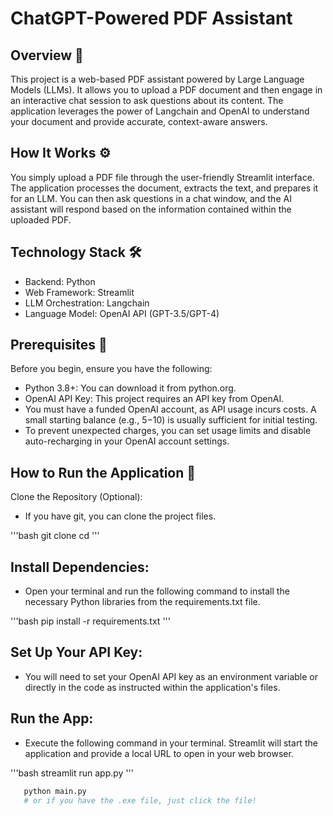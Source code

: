 # ChatGPT-Powered PDF Assistant
## Overview 📄
This project is a web-based PDF assistant powered by Large Language Models (LLMs). It allows you to upload a PDF document and then engage in an interactive chat session to ask questions about its content. The application leverages the power of Langchain and OpenAI to understand your document and provide accurate, context-aware answers.

## How It Works ⚙️
You simply upload a PDF file through the user-friendly Streamlit interface. The application processes the document, extracts the text, and prepares it for an LLM. You can then ask questions in a chat window, and the AI assistant will respond based on the information contained within the uploaded PDF.

## Technology Stack 🛠️
- Backend: Python
- Web Framework: Streamlit
- LLM Orchestration: Langchain
- Language Model: OpenAI API (GPT-3.5/GPT-4)

## Prerequisites 🔑
Before you begin, ensure you have the following:

- Python 3.8+: You can download it from python.org.
- OpenAI API Key: This project requires an API key from OpenAI.
- You must have a funded OpenAI account, as API usage incurs costs. A small starting balance (e.g., $5-$10) is usually sufficient for initial testing.
- To prevent unexpected charges, you can set usage limits and disable auto-recharging in your OpenAI account settings.

## How to Run the Application 🚀
Clone the Repository (Optional):
- If you have git, you can clone the project files.


'''bash
git clone <your-repository-url>
cd <repository-directory>
'''
## Install Dependencies:
- Open your terminal and run the following command to install the necessary Python libraries from the requirements.txt file.

'''bash
pip install -r requirements.txt
'''

## Set Up Your API Key:
- You will need to set your OpenAI API key as an environment variable or directly in the code as instructed within the application's files.

## Run the App:
- Execute the following command in your terminal. Streamlit will start the application and provide a local URL to open in your web browser.
  
'''bash
streamlit run app.py
'''

```bash
   python main.py
   # or if you have the .exe file, just click the file!
   ```
